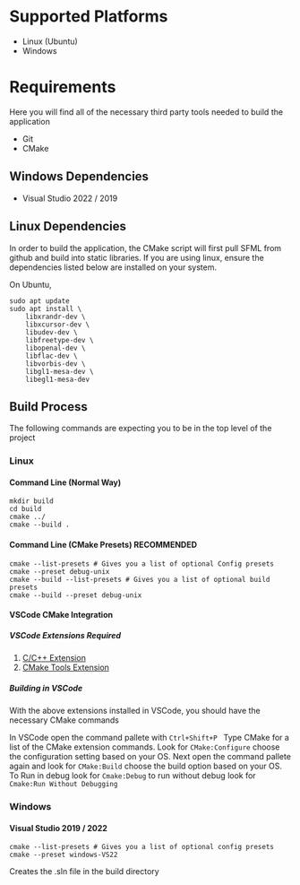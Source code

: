 # Supported Platforms
- Linux (Ubuntu)
- Windows

# Requirements
Here you will find all of the necessary third party tools needed to build the application
- Git
- CMake

## Windows Dependencies
- Visual Studio 2022 / 2019

## Linux Dependencies
In order to build the application, the CMake script will first pull SFML from github and build into static libraries. If you are using linux, ensure the dependencies listed below are installed on your system.

On Ubuntu, 
```
sudo apt update
sudo apt install \
    libxrandr-dev \
    libxcursor-dev \
    libudev-dev \
    libfreetype-dev \
    libopenal-dev \
    libflac-dev \
    libvorbis-dev \
    libgl1-mesa-dev \
    libegl1-mesa-dev
```

## Build Process
The following commands are expecting you to be in the top level of the project
### Linux
#### Command Line (Normal Way)
```
mkdir build
cd build
cmake ../
cmake --build .
```

#### Command Line (CMake Presets) RECOMMENDED
```
cmake --list-presets # Gives you a list of optional Config presets
cmake --preset debug-unix
cmake --build --list-presets # Gives you a list of optional build presets
cmake --build --preset debug-unix
```

#### VSCode CMake Integration
##### VSCode Extensions Required
1. [C/C++ Extension](https://marketplace.visualstudio.com/items?itemName=ms-vscode.cpptools)
2. [CMake Tools Extension](https://marketplace.visualstudio.com/items?itemName=ms-vscode.cmake-tools)

##### Building in VSCode
With the above extensions installed in VSCode, you should have the necessary CMake commands

In VSCode open the command pallete with ```Ctrl+Shift+P ``` Type CMake for a list of the CMake extension commands. Look for ```CMake:Configure``` choose the configuration setting based on your OS. Next open the command pallete again and look for ```CMake:Build``` choose the build option based on your OS.
To Run in debug look for ```Cmake:Debug``` to run without debug look for ```Cmake:Run Without Debugging```

### Windows
#### Visual Studio 2019 / 2022
```
cmake --list-presets # Gives you a list of optional config presets
cmake --preset windows-VS22
```
Creates the .sln file in the build directory